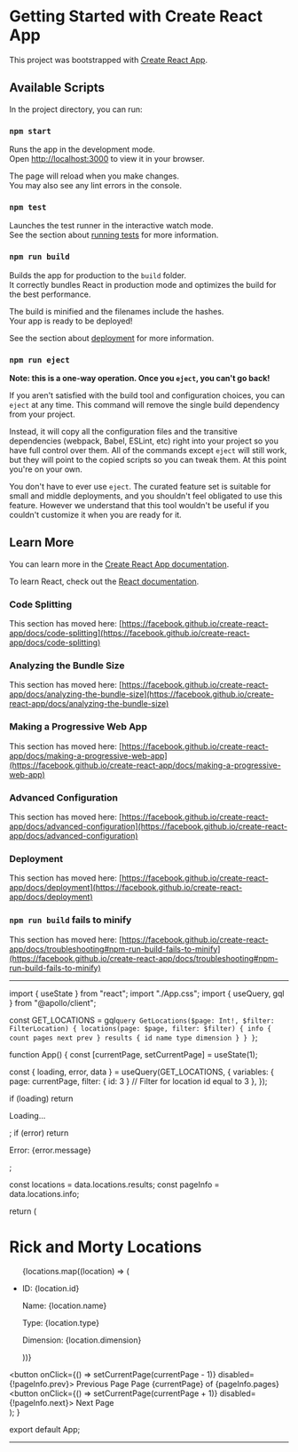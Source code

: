 # Getting Started with Create React App

This project was bootstrapped with [Create React App](https://github.com/facebook/create-react-app).

## Available Scripts

In the project directory, you can run:

### `npm start`

Runs the app in the development mode.\
Open [http://localhost:3000](http://localhost:3000) to view it in your browser.

The page will reload when you make changes.\
You may also see any lint errors in the console.

### `npm test`

Launches the test runner in the interactive watch mode.\
See the section about [running tests](https://facebook.github.io/create-react-app/docs/running-tests) for more information.

### `npm run build`

Builds the app for production to the `build` folder.\
It correctly bundles React in production mode and optimizes the build for the best performance.

The build is minified and the filenames include the hashes.\
Your app is ready to be deployed!

See the section about [deployment](https://facebook.github.io/create-react-app/docs/deployment) for more information.

### `npm run eject`

**Note: this is a one-way operation. Once you `eject`, you can't go back!**

If you aren't satisfied with the build tool and configuration choices, you can `eject` at any time. This command will remove the single build dependency from your project.

Instead, it will copy all the configuration files and the transitive dependencies (webpack, Babel, ESLint, etc) right into your project so you have full control over them. All of the commands except `eject` will still work, but they will point to the copied scripts so you can tweak them. At this point you're on your own.

You don't have to ever use `eject`. The curated feature set is suitable for small and middle deployments, and you shouldn't feel obligated to use this feature. However we understand that this tool wouldn't be useful if you couldn't customize it when you are ready for it.

## Learn More

You can learn more in the [Create React App documentation](https://facebook.github.io/create-react-app/docs/getting-started).

To learn React, check out the [React documentation](https://reactjs.org/).

### Code Splitting

This section has moved here: [https://facebook.github.io/create-react-app/docs/code-splitting](https://facebook.github.io/create-react-app/docs/code-splitting)

### Analyzing the Bundle Size

This section has moved here: [https://facebook.github.io/create-react-app/docs/analyzing-the-bundle-size](https://facebook.github.io/create-react-app/docs/analyzing-the-bundle-size)

### Making a Progressive Web App

This section has moved here: [https://facebook.github.io/create-react-app/docs/making-a-progressive-web-app](https://facebook.github.io/create-react-app/docs/making-a-progressive-web-app)

### Advanced Configuration

This section has moved here: [https://facebook.github.io/create-react-app/docs/advanced-configuration](https://facebook.github.io/create-react-app/docs/advanced-configuration)

### Deployment

This section has moved here: [https://facebook.github.io/create-react-app/docs/deployment](https://facebook.github.io/create-react-app/docs/deployment)

### `npm run build` fails to minify

This section has moved here: [https://facebook.github.io/create-react-app/docs/troubleshooting#npm-run-build-fails-to-minify](https://facebook.github.io/create-react-app/docs/troubleshooting#npm-run-build-fails-to-minify)


-------------------------------------------------------------

import {  useState } from "react";
import "./App.css";
import { useQuery, gql } from "@apollo/client";

const GET_LOCATIONS = gql`
query GetLocations($page: Int!, $filter: FilterLocation) {
  locations(page: $page, filter: $filter) {
    info {
      count
      pages
      next
      prev
    }
    results {
      id
      name
      type
      dimension
    }
  }
}
`;

function App() {
  const [currentPage, setCurrentPage] = useState(1);

  const { loading, error, data } = useQuery(GET_LOCATIONS, {
    variables: {
      page: currentPage,
      filter: { id: 3 } // Filter for location id equal to 3
    },
  });

  if (loading) return <p>Loading...</p>;
  if (error) return <p>Error: {error.message}</p>;

  const locations = data.locations.results;
  const pageInfo = data.locations.info;

  return (
    <div>
      <h1>Rick and Morty Locations</h1>
      <ul>
        {locations.map((location) => (
          <li key={location.id}>
            <p>ID: {location.id}</p>
            <p>Name: {location.name}</p>
            <p>Type: {location.type}</p>
            <p>Dimension: {location.dimension}</p>
          </li>
        ))}
      </ul>
      <div>
        <button onClick={() => setCurrentPage(currentPage - 1)} disabled={!pageInfo.prev}>
          Previous Page
        </button>
        <span>
          Page {currentPage} of {pageInfo.pages}
        </span>
        <button onClick={() => setCurrentPage(currentPage + 1)} disabled={!pageInfo.next}>
          Next Page
        </button>
      </div>
    </div>
  );
}

export default App;


------------------------

